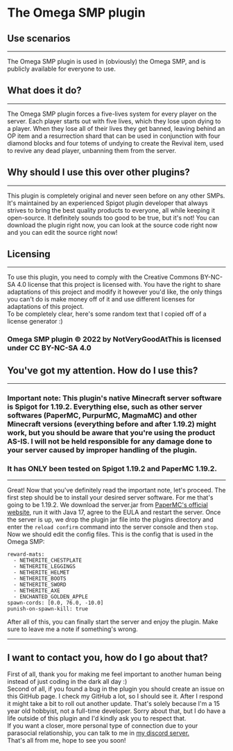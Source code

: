 # The Omega SMP plugin
## Use scenarios
---

The Omega SMP plugin is used in (obviously) the Omega SMP, and is publicly available for everyone to use.


## What does it do?
---
The Omega SMP plugin forces a five-lives system for every player on the server. Each player starts out with five lives, which they lose upon dying to a player. When they lose all of their lives they get banned, leaving behind an OP item and a resurrection shard that can be used in conjunction with four diamond blocks and four totems of undying to create the Revival item, used to revive any dead player, unbanning them from the server.

## Why should I use this over other plugins?

---
This plugin is completely original and never seen before on any other SMPs. It's maintained by an experienced Spigot plugin developer that always strives to bring the best quality products to everyone, all while keeping it open-source. It definitely sounds too good to be true, but it's not! You can download the plugin right now, you can look at the source code right now and you can edit the source right now!

## Licensing
---
To use this plugin, you need to comply with the Creative Commons BY-NC-SA 4.0 license that this project is licensed with. You have the right to share adaptations of this project and modify it however you'd like, the only things you can't do is make money off of it and use different licenses for adaptations of this project.\
 To be completely clear, here's some random text that I copied off of a license generator :)
### Omega SMP plugin © 2022 by NotVeryGoodAtThis is licensed under CC BY-NC-SA 4.0

## You've got my attention. How do I use this?
---
### Important note: This plugin's native Minecraft server software is Spigot for 1.19.2. Everything else, such as other server softwares (PaperMC, PurpurMC, MagmaMC) and other Minecraft versions (everything before and after 1.19.2) might work, but you should be aware that you're using the product AS-IS. I will not be held responsible for any damage done to your server caused by improper handling of the plugin.
### It has ONLY been tested on Spigot 1.19.2 and PaperMC 1.19.2.
---
    
Great! Now that you've definitely read the important note, let's proceed. The first step should be to install your desired server software. For me that's going to be 1.19.2. We download the server.jar from [PaperMC's official website](https://papermc.io/downloads), run it with Java 17, agree to the EULA and restart the server. Once the server is up, we drop the plugin jar file into the plugins directory and enter the ```reload confirm``` command into the server console and then ```stop```.\
 Now we should edit the config files. This is the config that is used in the Omega SMP:
```
reward-mats:
  - NETHERITE_CHESTPLATE
  - NETHERITE_LEGGINGS
  - NETHERITE_HELMET
  - NETHERITE_BOOTS
  - NETHERITE_SWORD
  - NETHERITE_AXE
  - ENCHANTED_GOLDEN_APPLE
spawn-cords: [0.0, 76.0, -10.0]
punish-on-spawn-kill: true
```
After all of this, you can finally start the server and enjoy the plugin. Make sure to leave me a note if something's wrong.

---

## I want to contact you, how do I go about that?
First of all, thank you for making me feel important to another human being instead of just coding in the dark all day :)\
 Second of all, if you found a bug in the plugin you should create an issue on this GitHub page. I check my GitHub a lot, so I should see it. After I respond it might take a bit to roll out another update. That's solely because I'm a 15 year old hobbyist, not a full-time developer. Sorry about that, but I do have a life outside of this plugin and I'd kindly ask you to respect that.\
 If you want a closer, more personal type of connection due to your parasocial relationship, you can talk to me in [my discord server.](https://dsc.gg/nvgat) \
 That's all from me, hope to see you soon!
